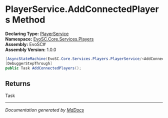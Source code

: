 ﻿<!--  
  <auto-generated>   
    The contents of this file were generated by a tool.  
    Changes to this file may be list if the file is regenerated  
  </auto-generated>   
-->

# PlayerService.AddConnectedPlayers Method

**Declaring Type:** [PlayerService](../index.md)  
**Namespace:** [EvoSC.Core.Services.Players](../../index.md)  
**Assembly:** EvoSC\#  
**Assembly Version:** 1.0.0

```csharp
[AsyncStateMachine(EvoSC.Core.Services.Players.PlayerService/<AddConnectedPlayers>d__9)]
[DebuggerStepThrough]
public Task AddConnectedPlayers();
```

## Returns

Task

___

*Documentation generated by [MdDocs](https://github.com/ap0llo/mddocs)*
